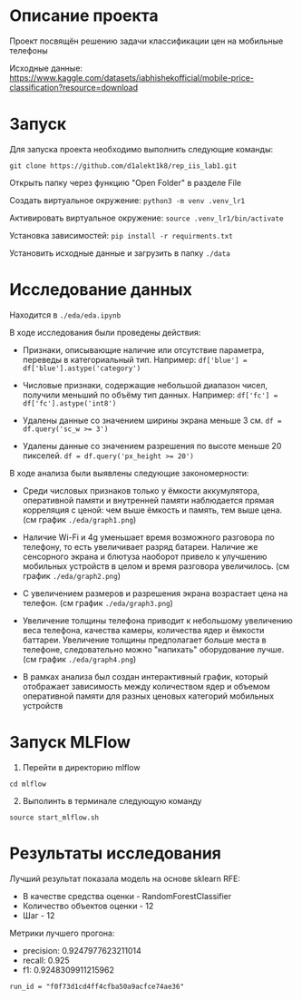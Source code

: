 # Описание проекта
Проект посвящён решению задачи классификации цен на мобильные телефоны

Исходные данные: https://www.kaggle.com/datasets/iabhishekofficial/mobile-price-classification?resource=download

# Запуск
Для запуска проекта необходимо выполнить следующие команды:

``` git clone https://github.com/d1alekt1k8/rep_iis_lab1.git ```

Открыть папку через функцию "Open Folder" в разделе File

Создать виртуальное окружение:
``` python3 -m venv .venv_lr1 ```

Активировать виртуальное окружение:
``` source .venv_lr1/bin/activate ```

Установка зависимостей:
``` pip install -r requirments.txt ```

Установить исходные данные и загрузить в папку ` ./data `

# Исследование данных
Находится в ``` ./eda/eda.ipynb ```

В ходе исследования были проведены действия:

- Признаки, описывающие наличие или отсутствие параметра, переведы в категориальный тип. Например:
``` df['blue'] = df['blue'].astype('category') ```
- Числовые признаки, содержащие небольшой диапазон чисел, получили меньший по объёму тип данных. Например:
``` df['fc'] = df['fc'].astype('int8') ```

- Удалены данные со значением ширины экрана меньше 3 см.
``` df = df.query('sc_w >= 3') ```

- Удалены данные со значением разрешения по высоте меньше 20 пикселей.
``` df = df.query('px_height >= 20') ```

В ходе анализа были выявлены следующие закономерности:

- Среди числовых признаков только у ёмкости аккумулятора, оперативной памяти и внутренней памяти наблюдается прямая корреляция с ценой: чем выше ёмкость и память, тем выше цена. (см график ```./eda/graph1.png```)

- Наличие Wi-Fi и 4g уменьшает время возможного разговора по телефону, то есть увеличивает разряд батареи. Наличие же сенсорного экрана и блютуза наоборот привело к улучшению мобильных устройств в целом и время разговора увеличилось. (см график ```./eda/graph2.png```)

- C увеличением размеров и разрешения экрана возрастает цена на телефон. (см график ```./eda/graph3.png```)

- Увеличение толщины телефона приводит к небольшому увеличению веса телефона, качества камеры, количества ядер и ёмкости баттареи. Увеличение толщины предполагает больше места в телефоне, следовательно можно "напихать" оборудование лучше. (см график ```./eda/graph4.png```)

- В рамках анализа был создан интерактивный график, который отображает зависимость между количеством ядер и объемом оперативной памяти для разных ценовых категорий мобильных устройств


# Запуск MLFlow

1. Перейти в директорию mlflow
```
cd mlflow
```

2. Выполинть в терминале следующую команду
```
source start_mlflow.sh
```


# Результаты исследования

Лучший результат показала модель на основе sklearn RFE:

- В качестве средства оценки - RandomForestClassifier
- Количество объектов оценки - 12
- Шаг - 12

Метрики лучшего прогона:
- precision: 0.9247977623211014
- recall: 0.925
- f1: 0.9248309911215962
```
run_id = "f0f73d1cd4ff4cfba50a9acfce74ae36"